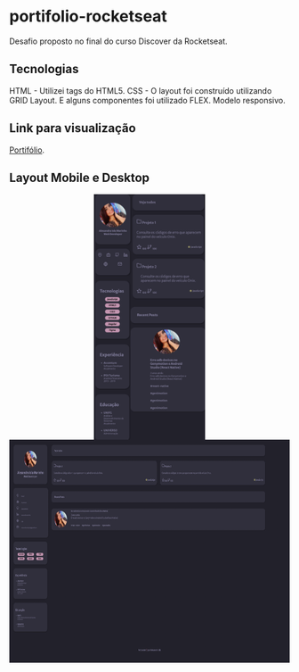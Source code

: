 # portifolio-rocketseat

Desafio proposto no final do curso Discover da Rocketseat.

## Tecnologias ##

HTML - Utilizei tags do HTML5.
CSS - O layout foi construído utilizando GRID Layout. E alguns componentes foi utilizado FLEX. Modelo responsivo.

## Link para visualização ##

[Portifólio](https://alesandraisla.github.io/portifolio-rocketseat/).

## Layout Mobile e Desktop ##

<div align="center">
    <img src="./assets/mobile.png" width="200px" align="center" > 
    <img src="./assets/desktop.png" width="600px" align="center" height="400px">
</div>

